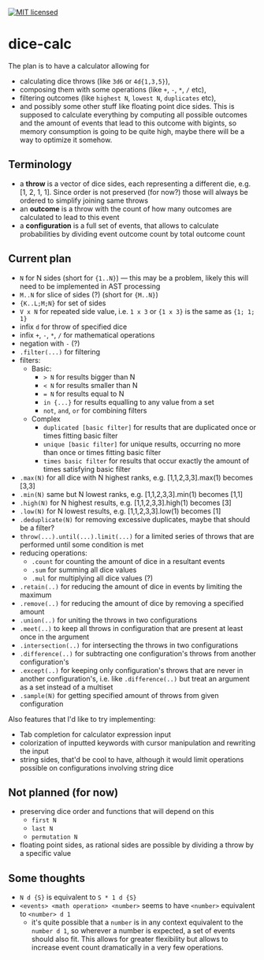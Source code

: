 [![MIT licensed](https://img.shields.io/badge/license-MIT-blue.svg)](./LICENSE)

# dice-calc

The plan is to have a calculator allowing for

- calculating dice throws (like `3d6` or `4d{1,3,5}`),
- composing them with some operations (like `+`, `-`, `*`, `/` etc),
- filtering outcomes (like `highest N`, `lowest N`, `duplicates` etc),
- and possibly some other stuff like floating point dice sides.
  This is supposed to calculate everything by computing all possible outcomes and the amount of events that lead to this outcome with bigints, so memory consumption is going to be quite high, maybe there will be a way to optimize it somehow.

## Terminology

- a **throw** is a vector of dice sides, each representing a different die, e.g. [1, 2, 1, 1]. Since order is not preserved (for now?) those will always be ordered to simplify joining same throws
- an **outcome** is a throw with the count of how many outcomes are calculated to lead to this event
- a **configuration** is a full set of events, that allows to calculate probabilities by dividing event outcome count by total outcome count

## Current plan

- `N` for N sides (short for `{1..N}`) — this may be a problem, likely this will need to be implemented in AST processing
- `M..N` for slice of sides (?) (short for `{M..N}`)
- `{K..L;M;N}` for set of sides
- `V x N` for repeated side value, i.e. `1 x 3` or `{1 x 3}` is the same as `{1; 1; 1}`
- infix `d` for throw of specified dice
- infix `+`, `-`, `*`, `/` for mathematical operations
- negation with `-` (?)
- `.filter(...)` for filtering
- filters:
  - Basic:
    - `> N` for results bigger than N
    - `< N` for results smaller than N
    - `= N` for results equal to N
    - `in {...}` for results equalling to any value from a set
    - `not`, `and`, `or` for combining filters
  - Complex
    - `duplicated [basic filter]` for results that are duplicated once or times fitting basic filter
    - `unique [basic filter]` for unique results, occurring no more than once or times fitting basic filter
    - `times basic filter` for results that occur exactly the amount of times satisfying basic filter
- `.max(N)` for all dice with N highest ranks, e.g. [1,1,2,3,3].max(1) becomes [3,3]
- `.min(N)` same but N lowest ranks, e.g. [1,1,2,3,3].min(1) becomes [1,1]
- `.high(N)` for N highest results, e.g. [1,1,2,3,3].high(1) becomes [3]
- `.low(N)` for N lowest results, e.g. [1,1,2,3,3].low(1) becomes [1]
- `.deduplicate(N)` for removing excessive duplicates, maybe that should be a filter?
- `throw(...).until(...).limit(...)` for a limited series of throws that are performed until some condition is met
- reducing operations:
  - `.count` for counting the amount of dice in a resultant events
  - `.sum` for summing all dice values
  - `.mul` for multiplying all dice values (?)
- `.retain(..)` for reducing the amount of dice in events by limiting the maximum
- `.remove(..)` for reducing the amount of dice by removing a specified amount
- `.union(..)` for uniting the throws in two configurations
- `.meet(..)` to keep all throws in configuration that are present at least once in the argument
- `.intersection(..)` for intersecting the throws in two configurations
- `.difference(..)` for subtracting one configuration's throws from another configuration's
- `.except(..)` for keeping only configuration's throws that are never in another configuration's, i.e. like
  `.difference(..)` but treat an argument as a set instead of a multiset
- `.sample(N)` for getting specified amount of throws from given configuration

Also features that I'd like to try implementing:

- Tab completion for calculator expression input
- colorization of inputted keywords with cursor manipulation and rewriting the input
- string sides, that'd be cool to have, although it would limit operations possible on configurations involving string dice

## Not planned (for now)

- preserving dice order and functions that will depend on this
  - `first N`
  - `last N`
  - `permutation N`
- floating point sides, as rational sides are possible by dividing a throw by a specific value

## Some thoughts

- `N d {S}` is equivalent to `S * 1 d {S}`
- `<events> <math operation> <number>` seems to have `<number>` equivalent to `<number> d 1`
  - it's quite possible that a `number` is in any context equivalent to the `number d 1`, so wherever a number is expected, a set of events should also fit. This allows for greater flexibility but allows to increase event count dramatically in a very few operations.
